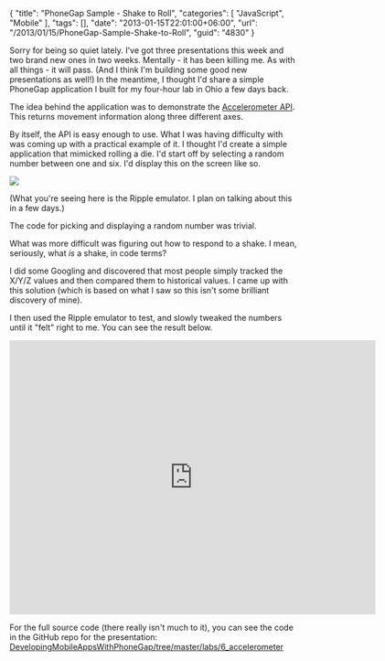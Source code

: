 {
	"title": "PhoneGap Sample - Shake to Roll",
	"categories": [
		"JavaScript",
		"Mobile"
	],
	"tags": [],
	"date": "2013-01-15T22:01:00+06:00",
	"url": "/2013/01/15/PhoneGap-Sample-Shake-to-Roll",
	"guid": "4830"
}

Sorry for being so quiet lately. I've got three presentations this week and two brand new ones in two weeks. Mentally - it has been killing me. As with all things - it will pass. (And I think I'm building some good new presentations as well!) In the meantime, I thought I'd share a simple PhoneGap application I built for my four-hour lab in Ohio a few days back. 

The idea behind the application was to demonstrate the <a href="http://docs.phonegap.com/en/2.3.0/cordova_accelerometer_accelerometer.md.html#Accelerometer">Accelerometer API</a>. This returns movement information along three different axes. 

By itself, the API is easy enough to use. What I was having difficulty with was coming up with a practical example of it. I thought I'd create a simple application that mimicked rolling a die. I'd start off by selecting a random number between one and six. I'd display this on the screen like so.
 
<img src="https://static.raymondcamden.com/images/screenshot55.png" />

(What you're seeing here is the Ripple emulator. I plan on talking about this in a few days.) 

The code for picking and displaying a random number was trivial.

<script src="https://gist.github.com/4544398.js"></script>

What was more difficult was figuring out how to respond to a shake. I mean, seriously, what <i>is</i> a shake, in code terms? 

I did some Googling and discovered that most people simply tracked the X/Y/Z values and then compared them to historical values. I came up with this solution (which is based on what I saw so this isn't some brilliant discovery of mine). 

<script src="https://gist.github.com/4544413.js"></script>

I then used the Ripple emulator to test, and slowly tweaked the numbers until it "felt" right to me. You can see the result below.

<iframe width="640" height="480" src="http://www.youtube.com/embed/tQifkWD7Bk8?rel=0" frameborder="0" allowfullscreen></iframe>

For the full source code (there really isn't much to it), you can see the code in the GitHub repo for the presentation: <a href="https://github.com/cfjedimaster/DevelopingMobileAppsWithPhoneGap/tree/master/labs/6_accelerometer">DevelopingMobileAppsWithPhoneGap/tree/master/labs/6_accelerometer</a>